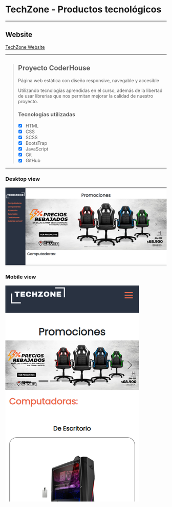 # TechZone - Productos tecnológicos

---

## Website

[TechZone Website](https://tech-zone-pf.netlify.app/)

---

> ## Proyecto CoderHouse
>
> Página web estática con diseño responsive, navegable y accesible
>
> Utilizando tecnologías aprendidas en el curso, además de la libertad de usar librerías que nos permitan mejorar la calidad de nuestro proyecto.
>
>
> ### Tecnologías utilizadas
>
> - [x] HTML
> - [x] CSS
> - [x] SCSS
> - [x] BootsTrap
> - [x] JavaScript
> - [x] Git
> - [x] GitHub

---

### Desktop view

![screenshot](./assets/images/screenshot/desktop-view.png)

### Mobile view

![screenshot](./assets/images/screenshot/mobile-view.png)
